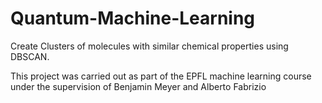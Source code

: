 # Quantum-Machine-Learning

Create Clusters of molecules with similar chemical properties using DBSCAN.

This project was carried out as part of the EPFL machine learning course under the supervision of Benjamin Meyer and Alberto Fabrizio
